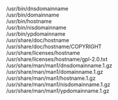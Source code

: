 /usr/bin/dnsdomainname  
/usr/bin/domainname  
/usr/bin/hostname  
/usr/bin/nisdomainname  
/usr/bin/ypdomainname  
/usr/share/doc/hostname  
/usr/share/doc/hostname/COPYRIGHT  
/usr/share/licenses/hostname  
/usr/share/licenses/hostname/gpl-2.0.txt  
/usr/share/man/man1/dnsdomainname.1.gz  
/usr/share/man/man1/domainname.1.gz  
/usr/share/man/man1/hostname.1.gz  
/usr/share/man/man1/nisdomainname.1.gz  
/usr/share/man/man1/ypdomainname.1.gz  
